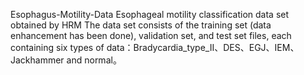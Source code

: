 Esophagus-Motility-Data
Esophageal motility classification data set obtained by HRM The data set consists of the training set (data enhancement has been done), validation set, and test set files, each containing six types of data：Bradycardia_type_II、DES、EGJ、IEM、Jackhammer and normal。

